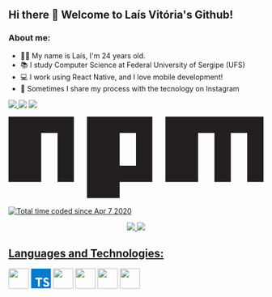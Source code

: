 ## Hi there 👋 Welcome to Laís Vitória's Github!

### About me:
- 🙋🏻‍ My name is Laís, I'm 24 years old.
- 📚 I study Computer Science at Federal University of Sergipe (UFS)
- 💻 I work using React Native, and I love mobile development!
- 📲 Sometimes I share my process with the tecnology on Instagram

<a href ="https://www.linkedin.com/in/developerlais/" title="LinkedIn"><img  src="https://img.shields.io/badge/LinkedIn-0077B5?style=for-the-badge&logo=linkedin&logoColor=white">
</a> <a href = "https://www.instagram.com/_laisvitoria__/" title="Instagram"><img  src="https://img.shields.io/badge/Instagram-E4405F?style=for-the-badge&logo=instagram&logoColor=white"></a>
</a> <a href = "https://www.npmjs.com/~laisvitoria" title="Meu perfil no NPM"><img  height="30" src="https://img.shields.io/badge/-NPM%20-red"></a>
<div class="af43375d mt3 db mr4-ns pb3 pb0-ns flex-auto 2-ns ph3 ph0-ns"><a href="/" aria-label="Homepage"><svg viewBox="0 0 780 250"><path fill="#231F20" d="M240,250h100v-50h100V0H240V250z M340,50h50v100h-50V50z M480,0v200h100V50h50v150h50V50h50v150h50V0H480z M0,200h100V50h50v150h50V0H0V200z"></path></svg></a></div>
 
<a href="https://wakatime.com/@dccb3364-4e2f-4bea-83bc-d4144756f391"><img src="https://wakatime.com/badge/user/dccb3364-4e2f-4bea-83bc-d4144756f391.svg" alt="Total time coded since Apr 7 2020" /></a>
 
  <div align="center">
  <a href="https://github.com/laisvitoria">
  <img height="180em" src="https://github-readme-stats.vercel.app/api?username=laisvitoria&show_icons=true&theme=dracula&include_all_commits=true&count_private=true"/>
  <img height="180em" src="https://github-readme-stats.vercel.app/api/top-langs/?username=laisvitoria&layout=compact&langs_count=7&theme=dracula"/>
</div>
 
  ## Languages and Technologies:
  <div>
  <a href="https://reactnative.dev/" title="React"><img src="https://icongr.am/devicon/react-original.svg?size=128&color=currentColor" width = "40" height="40"/></a>
  <a href="https://www.typescriptlang.org/" title="Typescript"><img alt="TS" height="40" width="40" src="https://raw.githubusercontent.com/devicons/devicon/master/icons/typescript/typescript-plain.svg"></a>
  <a href="https://developer.mozilla.org/pt-BR/docs/Web/JavaScript" title="JavaScript"><img src="https://icongr.am/devicon/javascript-original.svg?size=128&color=currentColor" width="40" height="40"/></a> 
  <a href="https://redux.js.org/" title="Redux"><img src="https://cdn.jsdelivr.net/gh/devicons/devicon/icons/redux/redux-original.svg" width="40" height="40"/></a> <a href = "https://developer.mozilla.org/en-US/docs/Web/Guide/HTML/HTML5" title="HTML"><img src="https://icongr.am/devicon/html5-original.svg?size=128&color=currentColor" width="40" height="40"/></a>
  <a href="https://developer.mozilla.org/en-US/docs/Web/CSS" title="CSS"><img src="https://icongr.am/devicon/css3-original.svg?size=128&color=currentColor" width="40" height="40"/></a>
  </div>
  

<!--
**laisvitoria/laisvitoria** is a ✨ _special_ ✨ repository because its `README.md` (this file) appears on your GitHub profile.

 ![Snake animation](https://github.com/laisvitoria/laisvitoria/blob/output/github-contribution-grid-snake.svg)
Here are some ideas to get you started:

- 🔭 I’m currently working on ...
- 🌱 I’m currently learning ...
- 👯 I’m looking to collaborate on ...
- 🤔 I’m looking for help with ...
- 💬 Ask me about ...
- 📫 How to reach me: ...
- 😄 Pronouns: ...
- ⚡ Fun fact: ...
-->

